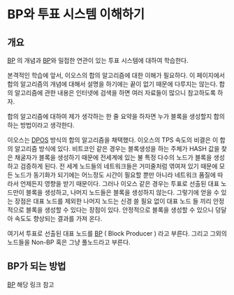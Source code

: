 # BP와 투표 시스템 이해하기

## 개요

[BP](../../../keywords/b/bp.md) 의 개념과 [BP](../../../keywords/b/bp.md)와 밀접한 연관이 있는 투표 시스템에 대하여 학습한다.

본격적인 학습에 앞서, 이오스의 합의 알고리즘에 대한 이해가 필요하다. 이 페이지에서 합의 알고리즘의 개념에 대해서 설명을 하기에는 끝이 없기 때문에 다루지는 않는다. 합의 알고리즘에 관한 내용은 인터넷에 검색을 하면 여러 자료들이 많으니 참고하도록 하자. 

합의 알고리즘에 대하여 제가 생각하는 한 줄 요약을 하자면 누가 블록을 생성할지 합의하는 방법이라고 생각한다.

이오스는 [DPOS](../../../keywords/d/dpos.md) 방식의 합의 알고리즘을 채택했다. 이오스의 TPS 속도의 비결은 이 합의 알고리즘 방식에 있다. 비트코인 같은 경우는 블록생성을 하는 주체가 HASH 값을 찾은 채굴자가 블록을 생성하기 때문에 전세계에 있는 불 특정 다수의 노드가 블록을 생성하고 검증하게 된다. 전 세계 노드들의 네트워크들은 거미줄처럼 엮여져 있기 때문에 모든 노드가 동기화가 되기에는 어느정도 시간이 필요할 뿐만 아니라 네트워크 품질에 따라서 언제든지 영향을 받기 때문이다. 그러나 이오스 같은 경우는 투표로 선출된 대표 노드만이 블록을 생성하고, 나머지 노드들은 블록을 생성하지 않는다. 그렇기에 얻을 수 있는 장점은 대표 노드를 제외한 나머지 노드는 신경 쓸 필요 없이 대표 노드 들 끼리 안정적으로 블록을 생성할 수 있다는 장점이 있다. 안정적으로 블록을 생성할 수 있으니 덩달아 속도도 향상되는 결과를 가져 온다.

여기서 투표로 선출된 대표 노드를 [BP](../../../keywords/b/bp.md) \( Block Producer \) 라고 부른다. 그리고 그외의 노드들을 Non-BP 혹은 그냥 풀노드라고 부른다.

## BP가 되는 방법

[BP](../../../keywords/b/bp.md#bp) 해당 링크 참고

## 





